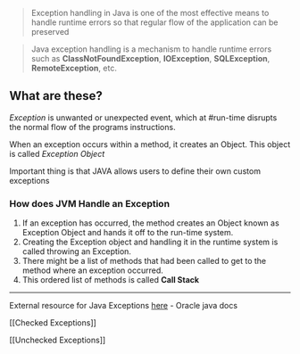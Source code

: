 
> Exception handling in Java is one of the most effective means to handle runtime errors so that regular flow of the application can be preserved

>Java exception handling is a mechanism to handle runtime errors such as **ClassNotFoundException**, **IOException**, **SQLException**, **RemoteException**, etc.


## What are these?
_Exception_ is unwanted or unexpected event, which at #run-time  disrupts the normal flow of the programs instructions.

When an exception occurs within a method, it creates an Object. This object is called _Exception Object_

Important thing is that JAVA allows users to define their own custom exceptions


### How does JVM Handle an Exception

1. If an exception has occurred, the method creates an Object known as Exception Object and hands it off to the run-time system.
2. Creating the Exception object and handling it in the runtime system is called throwing an Exception.
3. There might be a list of methods that had been called to get to the method where an exception occurred.
4. This ordered list of methods is called **Call Stack**

---

External resource for Java Exceptions [here](https://docs.oracle.com/javase/7/docs/api/java/lang/Exception.html) - Oracle java docs

[[Checked Exceptions]]

[[Unchecked Exceptions]]
